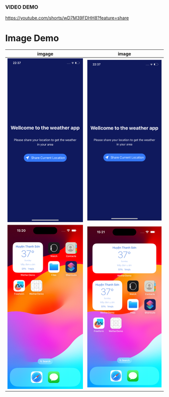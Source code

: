 ### VIDEO DEMO
https://youtube.com/shorts/wD7M39FDHH8?feature=share

# Image Demo

imgage             |  image
:-------------------------:|:-------------------------:
![](./docs/img1.PNG)  |  ![](./docs/img1.PNG)
![](./docs/demo3.png)  |  ![](./docs/demo4.png)


